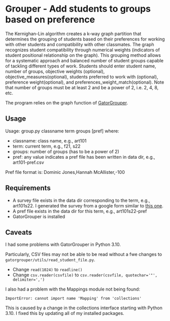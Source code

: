 # Grouper - Add students to groups based on preference

The Kernighan-Lin algorithm creates a k-way graph partition that determines the grouping of students based on their preferences for working with other students and compatibility with other classmates. The graph recognizes student compatibility through numerical weights (indicators of student positional relationship on the graph). This grouping method allows for a systematic approach and balanced number of student groups capable of tackling different types of work. Students should enter student name, number of groups, objective weights (optional), objective_measures(optional), students preferred to work with (optional), preference weight(optional), and preferences_weight_match(optional). Note that number of groups must be at least 2 and be a power of 2, i.e. 2, 4, 8, etc.

The program relies on the graph function of [GatorGrouper](https://github.com/GatorIncubator/gatorgrouper).

## Usage

Usage: group.py classname term groups [pref]
where:

* classname: class name, e.g., art101
* term: current term, e.g., f21, s22
* groups: number of groups (has to be a power of 2)
* pref: any value indicates a pref file has been written in data dir, e.g., art101-pref.csv

Pref file format is: Dominic Jones,Hannah McAllister,-100

## Requirements

   * A survey file exists in the data dir corresponding to the term, e.g., art101s22. I generated the survey from a google form similar to [this one](https://docs.google.com/forms/d/e/1FAIpQLSdW9A2Vj6IasFg4MR4DDaGZzsvfR4A2fA4T0cLx4-K5LUptcw/viewform).
   * A pref file exists in the data dir for this term, e.g., art101s22-pref
   * GatorGrouper is installed

## Caveats

I had some problems with GatorGrouper in Python 3.10.

Particularly, CSV files may not be able to be read without a fwe changes to `gatorgrouper/utils/read_student_file.py`.

* Change `read(1024)` to `readline()`
* Change `csv.reader(csvfile)` to `csv.reader(csvfile, quotechar='"', delimiter=',')`

I also had a problem with the Mappings module not being found:

```
ImportError: cannot import name 'Mapping' from 'collections'
```
This is caused by a change in the collections interface starting with Python 3.10. I fixed this by updating all of my installed packages.
